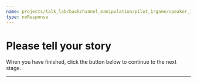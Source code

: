 ```yaml
---
name: projects/talk_lab/backchannel_manipulation/pilot_1/game/speaker_in_instructions.md
type: noResponse
---
```


# Please tell your story

When you have finished, click the button below to continue to the next stage.

---
